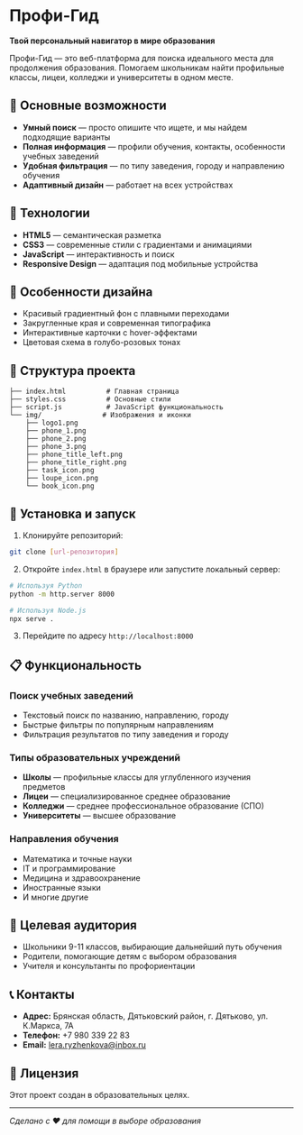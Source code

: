 # Профи-Гид

**Твой персональный навигатор в мире образования**

Профи-Гид — это веб-платформа для поиска идеального места для продолжения образования. Помогаем школьникам найти профильные классы, лицеи, колледжи и университеты в одном месте.

## 🎯 Основные возможности

- **Умный поиск** — просто опишите что ищете, и мы найдем подходящие варианты
- **Полная информация** — профили обучения, контакты, особенности учебных заведений
- **Удобная фильтрация** — по типу заведения, городу и направлению обучения
- **Адаптивный дизайн** — работает на всех устройствах

## 🚀 Технологии

- **HTML5** — семантическая разметка
- **CSS3** — современные стили с градиентами и анимациями
- **JavaScript** — интерактивность и поиск
- **Responsive Design** — адаптация под мобильные устройства

## 📱 Особенности дизайна

- Красивый градиентный фон с плавными переходами
- Закругленные края и современная типографика
- Интерактивные карточки с hover-эффектами
- Цветовая схема в голубо-розовых тонах

## 🎨 Структура проекта

```
├── index.html          # Главная страница
├── styles.css          # Основные стили
├── script.js           # JavaScript функциональность
└── img/               # Изображения и иконки
    ├── logo1.png
    ├── phone_1.png
    ├── phone_2.png
    ├── phone_3.png
    ├── phone_title_left.png
    ├── phone_title_right.png
    ├── task_icon.png
    ├── loupe_icon.png
    └── book_icon.png
```

## 🔧 Установка и запуск

1. Клонируйте репозиторий:
```bash
git clone [url-репозитория]
```

2. Откройте `index.html` в браузере или запустите локальный сервер:
```bash
# Используя Python
python -m http.server 8000

# Используя Node.js
npx serve .
```

3. Перейдите по адресу `http://localhost:8000`

## 📋 Функциональность

### Поиск учебных заведений
- Текстовый поиск по названию, направлению, городу
- Быстрые фильтры по популярным направлениям
- Фильтрация результатов по типу заведения и городу

### Типы образовательных учреждений
- **Школы** — профильные классы для углубленного изучения предметов
- **Лицеи** — специализированное среднее образование
- **Колледжи** — среднее профессиональное образование (СПО)
- **Университеты** — высшее образование

### Направления обучения
- Математика и точные науки
- IT и программирование
- Медицина и здравоохранение
- Иностранные языки
- И многие другие

## 🎯 Целевая аудитория

- Школьники 9-11 классов, выбирающие дальнейший путь обучения
- Родители, помогающие детям с выбором образования
- Учителя и консультанты по профориентации

## 📞 Контакты

- **Адрес:** Брянская область, Дятьковский район, г. Дятьково, ул. К.Маркса, 7А
- **Телефон:** +7 980 339 22 83
- **Email:** lera.ryzhenkova@inbox.ru

## 📄 Лицензия

Этот проект создан в образовательных целях.

---

*Сделано с ❤️ для помощи в выборе образования*
